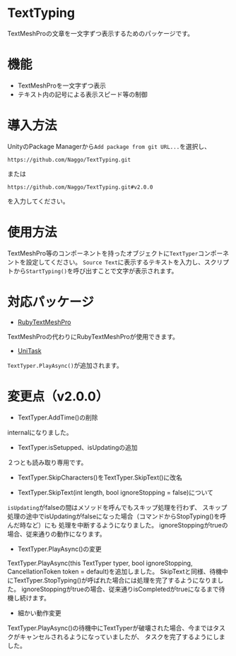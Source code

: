 # TextTyping

TextMeshProの文章を一文字ずつ表示するためのパッケージです。


# 機能

* TextMeshProを一文字ずつ表示
* テキスト内の記号による表示スピード等の制御


# 導入方法

UnityのPackage Managerから`Add package from git URL...`を選択し、
```
https://github.com/Naggo/TextTyping.git
```
または
```
https://github.com/Naggo/TextTyping.git#v2.0.0
```
を入力してください。


# 使用方法

TextMeshPro等のコンポーネントを持ったオブジェクトに`TextTyper`コンポーネントを設定してください。
`Source Text`に表示するテキストを入力し、スクリプトから`StartTyping()`を呼び出すことで文字が表示されます。


# 対応パッケージ

* [RubyTextMeshPro](https://github.com/jp-netsis/RubyTextMeshPro)

TextMeshProの代わりにRubyTextMeshProが使用できます。
  
* [UniTask](https://github.com/Cysharp/UniTask)

`TextTyper.PlayAsync()`が追加されます。


# 変更点（v2.0.0）

* TextTyper.AddTime()の削除

internalになりました。

* TextTyper.isSetupped、isUpdatingの追加

２つとも読み取り専用です。

* TextTyper.SkipCharacters()をTextTyper.SkipText()に改名

* TextTyper.SkipText(int length, bool ignoreStopping = false)について

`isUpdating`がfalseの間はメソッドを呼んでもスキップ処理を行わず、
スキップ処理の途中でisUpdatingがfalseになった場合（コマンドからStopTyping()を呼んだ時など）にも
処理を中断するようになりました。
ignoreStoppingがtrueの場合、従来通りの動作になります。

* TextTyper.PlayAsync()の変更

TextTyper.PlayAsync(this TextTyper typer, bool ignoreStopping, CancellationToken token = default)を追加しました。
SkipTextと同様、待機中にTextTyper.StopTyping()が呼ばれた場合には処理を完了するようになりました。
ignoreStoppingがtrueの場合、従来通りisCompletedがtrueになるまで待機し続けます。

* 細かい動作変更

TextTyper.PlayAsync()の待機中にTextTyperが破壊された場合、今まではタスクがキャンセルされるようになっていましたが、
タスクを完了するようにしました。
